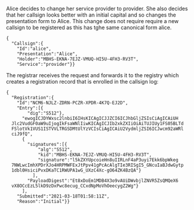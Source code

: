 
Alice decides to change her service provider to provider. She
also decides that her callsign looks better with an initial capital and so changes the 
presentation form to Alice. This change does not
require require a new callsign to be registered as this has tghe same canonical form
alice.

~~~~
{
  "Callsign":{
    "Id":"alice",
    "Presentation":"Alice",
    "Holder":"MBHS-EKNA-7EJZ-VMUQ-HI5U-4FH3-RV3T",
    "Service":"provider"}}
~~~~

The registrar receives the request and forwards it to the registry which creates a 
registration record that is enrolled in the callsign log:

~~~~
{
  "Registration":{
    "Id":"NCM6-NJLZ-ZDRN-PCZR-XPDR-4K7Q-EJ2D",
    "Entry":[{
        "dig":"S512"},
      "ewogICJDYWxsc2lnbiI6IHsKICAgICJJZCI6ICJhbGljZSIsCiAgICAiUH
  Jlc2VudGF0aW9uIjogIkFsaWNlIiwKICAgICJIb2xkZXIiOiAiTUJIUy1FS05BLTd
  FSlotVk1VUS1ISTVVLTRGSDMtUlYzVCIsCiAgICAiU2VydmljZSI6ICJwcm92aWRl
  ciJ9fQ",
      {
        "signatures":[{
            "alg":"S512",
            "kid":"MBHS-EKNA-7EJZ-VMUQ-HI5U-4FH3-RV3T",
            "signature":"l5kZXYUpcoieHn8uIIRLnF4aP3uyi7Ekk6bpWkeg
  7NWLwcImhXPDrXJo4HRPMWFExJtPpv41gPcAcAlgTIe3RISgI5_GNcuIaBJdwGytp
  1dbl0HsiciPvxDKaTC1RWUPA1wG_UXzC4Xc-gO64ZK4BzQA"}
          ],
        "PayloadDigest":"Et8xDoEm1MDB4X3o9vAUiDWvbjlZNVR5ZsQMQeX6
  vX8OCcEzL5lkD9zDxPwc8ecug_CCxdNpMoVhOeecygZ2Wg"}
      ],
    "Submitted":"2021-03-18T01:58:11Z",
    "Reason":"Initial"}}
~~~~

